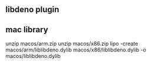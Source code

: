 ## libdeno plugin


## mac library

unzip macos/arm.zip
unzip macos/x86.zip
lipo -create macos/arm/liblibdeno.dylib macos/x86/liblibdeno.dylib -o macos/liblibdeno.dylib